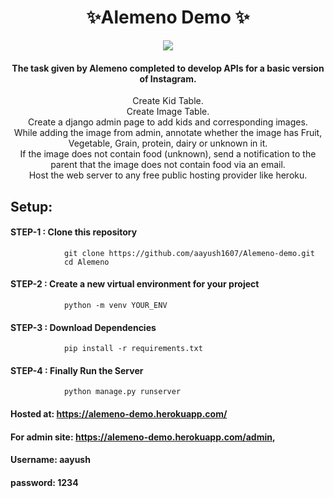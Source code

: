 <h1 align="center">✨Alemeno Demo ✨</h1>
<p align="center">
<img src="http://ForTheBadge.com/images/badges/made-with-python.svg"/>
</p>

<span align="center">

#### The task given by Alemeno completed to develop APIs for a basic version of Instagram.<br/>
 Create Kid Table.<br/>
 Create Image Table.<br/>
 Create a django admin page to add kids and corresponding images.<br/>
 While adding the image from admin, annotate whether the image has Fruit,
Vegetable, Grain, protein, dairy or unknown in it.<br/>
 If the image does not contain food (unknown), send a notification to the parent
that the image does not contain food via an email.<br/>
 Host the web server to any free public hosting provider like heroku.

</span>

## Setup:
#### STEP-1 : Clone this repository
```
            git clone https://github.com/aayush1607/Alemeno-demo.git
            cd Alemeno
```
#### STEP-2 : Create a new virtual environment for your project
```
            python -m venv YOUR_ENV
```
#### STEP-3 : Download Dependencies
```
            pip install -r requirements.txt
```
#### STEP-4 : Finally Run the Server
```
            python manage.py runserver
```

#### Hosted at: https://alemeno-demo.herokuapp.com/
#### For admin site: https://alemeno-demo.herokuapp.com/admin,
#### Username: aayush
#### password: 1234

